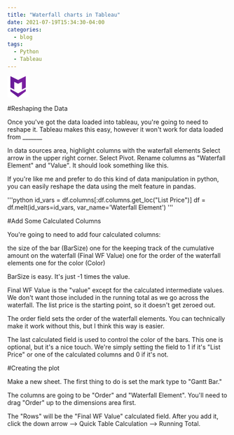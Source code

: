 ```yaml
---
title: "Waterfall charts in Tableau"
date: 2021-07-19T15:34:30-04:00
categories:
  - blog
tags:
  - Python
  - Tableau
---
```

![alt text][logo]

#Reshaping the Data

Once you've got the data loaded into tableau, you're going to need to reshape it. Tableau makes this easy, however it won't work for data loaded from _______

In data sources area, highlight columns with the waterfall elements
Select arrow in the upper right corner. Select Pivot.
Rename columns as "Waterfall Element" and "Value". It should look something like this.

If you're like me and prefer to do this kind of data manipulation in python, you can easily reshape the data using the melt feature in pandas.

'''python
id_vars = df.columns[:df.columns.get_loc("List Price")]
df = df.melt(id_vars=id_vars, var_name='Waterfall Element')
'''

#Add Some Calculated Columns

You're going to need to add four calculated columns:

the size of the bar (BarSize)
one for the keeping track of the cumulative amount on the waterfall (Final WF Value)
one for the order of the waterfall elements
one for the color (Color)

BarSize is easy. It's just -1 times the value.

Final WF Value is the "value" except for the calculated intermediate values. We don't want those included in the running total as we go across the waterfall. The list price is the starting point, so it doesn't get zeroed out.

The order field sets the order of the waterfall elements. You can technically make it work without this, but I think this way is easier.

The last calculated field is used to control the color of the bars. This one is optional, but it's a nice touch. We're simply setting the field to 1 if it's "List Price" or one of the calculated columns and 0 if it's not.

#Creating the plot

Make a new sheet. The first thing to do is set the mark type to "Gantt Bar."

The columns are going to be "Order" and "Waterfall Element". You'll need to drag "Order" up to the dimensions area first.

The "Rows" will be the "Final WF Value" calculated field. After you add it, click the down arrow --> Quick Table Calculation --> Running Total.

[bokeh_org]: https://bokeh.org
[logo]: https://github.com/adam-p/markdown-here/raw/master/src/common/images/icon48.png "Logo Title Text 2"